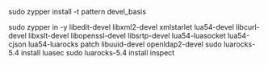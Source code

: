 sudo zypper install -t pattern devel_basis

sudo zypper in -y libedit-devel libxml2-devel xmlstarlet lua54-devel libcurl-devel libxslt-devel libopenssl-devel libsrtp-devel lua54-luasocket lua54-cjson lua54-luarocks patch libuuid-devel openldap2-devel
sudo luarocks-5.4 install luasec
sudo luarocks-5.4 install inspect


